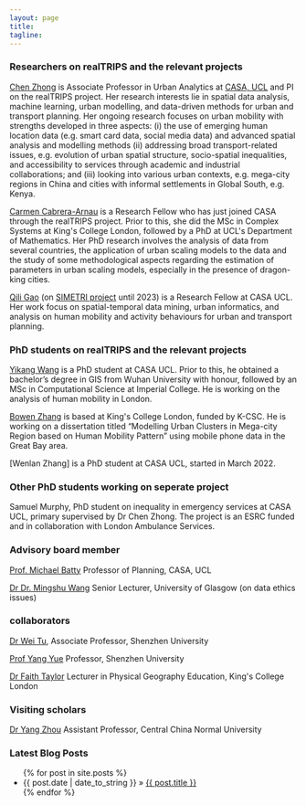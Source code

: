 ```yaml
---
layout: page
title: 
tagline:
---
```




### Researchers on realTRIPS and the relevant projects

[Chen Zhong](https://imzhongchen.wordpress.com/aboutme/) is Associate Professor in Urban Analytics at [CASA, UCL](https://www.ucl.ac.uk/bartlett/casa) and PI on the realTRIPS project. Her research interests lie in spatial data analysis, machine learning, urban modelling, and data-driven methods for urban and transport planning. Her ongoing research focuses on urban mobility with strengths developed in three aspects: (i) the use of emerging human location data (e.g. smart card data, social media data) and advanced spatial analysis and modelling methods (ii) addressing broad transport-related issues, e.g. evolution of urban spatial structure, socio-spatial inequalities, and accessibility to services through academic and industrial collaborations; and (iii) looking into various urban contexts, e.g. mega-city regions in China and cities with informal settlements in Global South, e.g. Kenya.

[Carmen Cabrera-Arnau](https://www.ucl.ac.uk/~ucahcca/) is a Research Fellow who has just joined CASA through the realTRIPS project. Prior to this, she did the MSc in Complex Systems at King's College London, followed by a PhD at UCL's Department of Mathematics. Her PhD research involves the analysis of data from several countries, the application of urban scaling models to the data and the study of some methodological aspects regarding the estimation of parameters in urban scaling models, especially in the presence of dragon-king cities.

[Qili Gao](https://www.gaoqili.cn/) (on [SIMETRI project](https://simetri.uk/about-the-project) until 2023) is a Research Fellow at CASA UCL. Her work focus on spatial-temporal data mining, urban informatics, and analysis on human mobility and activity behaviours for urban and transport planning. 


### PhD students on realTRIPS and the relevant projects

[Yikang Wang](https://yikang.site/) is a PhD student at CASA UCL. Prior to this, he obtained a bachelor’s degree in GIS from Wuhan University with honour, followed by an MSc in Computational Science at Imperial College. He is working on the analysis of human mobility in London.

[Bowen Zhang](https://bowenzhang.org/) is based at King's College London, funded by K-CSC. He is working on a dissertation titled “Modelling Urban Clusters in Mega-city Region based on Human Mobility Pattern” using mobile phone data in the Great Bay area. 

[Wenlan Zhang] is a PhD student at CASA UCL, started in March 2022.


### Other PhD students working on seperate project
Samuel Murphy, PhD student on inequality in emergency services at CASA UCL, primary supervised by Dr Chen Zhong. The project is an ESRC funded and in collaboration with London Ambulance Services.
 

### Advisory board member 
[Prof. Michael Batty](http://www.complexcity.info/) Professor of Planning, CASA, UCL

[Dr Dr. Mingshu Wang](https://mingshuwang.org/) Senior Lecturer, University of Glasgow (on data ethics issues)

### collaborators
[Dr Wei Tu](https://spatialsmart.github.io/), Associate Professor, Shenzhen University

[Prof Yang Yue](https://saup.szu.edu.cn/info/1092/1413.htm) Professor, Shenzhen University

[Dr Faith Taylor](https://www.kcl.ac.uk/people/faith-taylor) Lecturer in Physical Geography Education, King's College London


### Visiting scholars
[Dr Yang Zhou](http://ccnucity.ccnu.edu.cn/info/1053/6778.htm) Assistant Professor, Central China Normal University

### Latest Blog Posts

<ul class="posts">
  {% for post in site.posts %}
    <li><span>{{ post.date | date_to_string }}</span> &raquo; <a href="{{ site.baseurl }}{{ post.url }}">{{ post.title }}</a></li>
  {% endfor %}
</ul>

